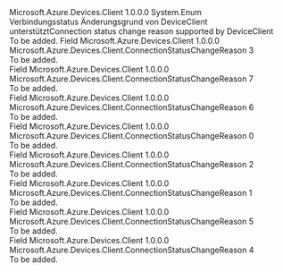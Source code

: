 <Type Name="ConnectionStatusChangeReason" FullName="Microsoft.Azure.Devices.Client.ConnectionStatusChangeReason">
  <TypeSignature Language="C#" Value="public enum ConnectionStatusChangeReason" />
  <TypeSignature Language="ILAsm" Value=".class public auto ansi sealed ConnectionStatusChangeReason extends System.Enum" />
  <TypeSignature Language="DocId" Value="T:Microsoft.Azure.Devices.Client.ConnectionStatusChangeReason" />
  <TypeSignature Language="VB.NET" Value="Public Enum ConnectionStatusChangeReason" />
  <TypeSignature Language="F#" Value="type ConnectionStatusChangeReason = " />
  <AssemblyInfo>
    <AssemblyName>Microsoft.Azure.Devices.Client</AssemblyName>
    <AssemblyVersion>1.0.0.0</AssemblyVersion>
  </AssemblyInfo>
  <Base>
    <BaseTypeName>System.Enum</BaseTypeName>
  </Base>
  <Docs>
    <summary>
            <span data-ttu-id="287c6-101">Verbindungsstatus Änderungsgrund von DeviceClient unterstützt</span><span class="sxs-lookup"><span data-stu-id="287c6-101">Connection status change reason supported by DeviceClient</span></span>
            </summary>
    <remarks>To be added.</remarks>
  </Docs>
  <Members>
    <Member MemberName="Bad_Credential">
      <MemberSignature Language="C#" Value="Bad_Credential" />
      <MemberSignature Language="ILAsm" Value=".field public static literal valuetype Microsoft.Azure.Devices.Client.ConnectionStatusChangeReason Bad_Credential = int32(3)" />
      <MemberSignature Language="DocId" Value="F:Microsoft.Azure.Devices.Client.ConnectionStatusChangeReason.Bad_Credential" />
      <MemberSignature Language="VB.NET" Value="Bad_Credential" />
      <MemberSignature Language="F#" Value="Bad_Credential = 3" Usage="Microsoft.Azure.Devices.Client.ConnectionStatusChangeReason.Bad_Credential" />
      <MemberType>Field</MemberType>
      <AssemblyInfo>
        <AssemblyName>Microsoft.Azure.Devices.Client</AssemblyName>
        <AssemblyVersion>1.0.0.0</AssemblyVersion>
      </AssemblyInfo>
      <ReturnValue>
        <ReturnType>Microsoft.Azure.Devices.Client.ConnectionStatusChangeReason</ReturnType>
      </ReturnValue>
      <MemberValue>3</MemberValue>
      <Docs>
        <summary>To be added.</summary>
      </Docs>
    </Member>
    <Member MemberName="Client_Close">
      <MemberSignature Language="C#" Value="Client_Close" />
      <MemberSignature Language="ILAsm" Value=".field public static literal valuetype Microsoft.Azure.Devices.Client.ConnectionStatusChangeReason Client_Close = int32(7)" />
      <MemberSignature Language="DocId" Value="F:Microsoft.Azure.Devices.Client.ConnectionStatusChangeReason.Client_Close" />
      <MemberSignature Language="VB.NET" Value="Client_Close" />
      <MemberSignature Language="F#" Value="Client_Close = 7" Usage="Microsoft.Azure.Devices.Client.ConnectionStatusChangeReason.Client_Close" />
      <MemberType>Field</MemberType>
      <AssemblyInfo>
        <AssemblyName>Microsoft.Azure.Devices.Client</AssemblyName>
        <AssemblyVersion>1.0.0.0</AssemblyVersion>
      </AssemblyInfo>
      <ReturnValue>
        <ReturnType>Microsoft.Azure.Devices.Client.ConnectionStatusChangeReason</ReturnType>
      </ReturnValue>
      <MemberValue>7</MemberValue>
      <Docs>
        <summary>To be added.</summary>
      </Docs>
    </Member>
    <Member MemberName="Communication_Error">
      <MemberSignature Language="C#" Value="Communication_Error" />
      <MemberSignature Language="ILAsm" Value=".field public static literal valuetype Microsoft.Azure.Devices.Client.ConnectionStatusChangeReason Communication_Error = int32(6)" />
      <MemberSignature Language="DocId" Value="F:Microsoft.Azure.Devices.Client.ConnectionStatusChangeReason.Communication_Error" />
      <MemberSignature Language="VB.NET" Value="Communication_Error" />
      <MemberSignature Language="F#" Value="Communication_Error = 6" Usage="Microsoft.Azure.Devices.Client.ConnectionStatusChangeReason.Communication_Error" />
      <MemberType>Field</MemberType>
      <AssemblyInfo>
        <AssemblyName>Microsoft.Azure.Devices.Client</AssemblyName>
        <AssemblyVersion>1.0.0.0</AssemblyVersion>
      </AssemblyInfo>
      <ReturnValue>
        <ReturnType>Microsoft.Azure.Devices.Client.ConnectionStatusChangeReason</ReturnType>
      </ReturnValue>
      <MemberValue>6</MemberValue>
      <Docs>
        <summary>To be added.</summary>
      </Docs>
    </Member>
    <Member MemberName="Connection_Ok">
      <MemberSignature Language="C#" Value="Connection_Ok" />
      <MemberSignature Language="ILAsm" Value=".field public static literal valuetype Microsoft.Azure.Devices.Client.ConnectionStatusChangeReason Connection_Ok = int32(0)" />
      <MemberSignature Language="DocId" Value="F:Microsoft.Azure.Devices.Client.ConnectionStatusChangeReason.Connection_Ok" />
      <MemberSignature Language="VB.NET" Value="Connection_Ok" />
      <MemberSignature Language="F#" Value="Connection_Ok = 0" Usage="Microsoft.Azure.Devices.Client.ConnectionStatusChangeReason.Connection_Ok" />
      <MemberType>Field</MemberType>
      <AssemblyInfo>
        <AssemblyName>Microsoft.Azure.Devices.Client</AssemblyName>
        <AssemblyVersion>1.0.0.0</AssemblyVersion>
      </AssemblyInfo>
      <ReturnValue>
        <ReturnType>Microsoft.Azure.Devices.Client.ConnectionStatusChangeReason</ReturnType>
      </ReturnValue>
      <MemberValue>0</MemberValue>
      <Docs>
        <summary>To be added.</summary>
      </Docs>
    </Member>
    <Member MemberName="Device_Disabled">
      <MemberSignature Language="C#" Value="Device_Disabled" />
      <MemberSignature Language="ILAsm" Value=".field public static literal valuetype Microsoft.Azure.Devices.Client.ConnectionStatusChangeReason Device_Disabled = int32(2)" />
      <MemberSignature Language="DocId" Value="F:Microsoft.Azure.Devices.Client.ConnectionStatusChangeReason.Device_Disabled" />
      <MemberSignature Language="VB.NET" Value="Device_Disabled" />
      <MemberSignature Language="F#" Value="Device_Disabled = 2" Usage="Microsoft.Azure.Devices.Client.ConnectionStatusChangeReason.Device_Disabled" />
      <MemberType>Field</MemberType>
      <AssemblyInfo>
        <AssemblyName>Microsoft.Azure.Devices.Client</AssemblyName>
        <AssemblyVersion>1.0.0.0</AssemblyVersion>
      </AssemblyInfo>
      <ReturnValue>
        <ReturnType>Microsoft.Azure.Devices.Client.ConnectionStatusChangeReason</ReturnType>
      </ReturnValue>
      <MemberValue>2</MemberValue>
      <Docs>
        <summary>To be added.</summary>
      </Docs>
    </Member>
    <Member MemberName="Expired_SAS_Token">
      <MemberSignature Language="C#" Value="Expired_SAS_Token" />
      <MemberSignature Language="ILAsm" Value=".field public static literal valuetype Microsoft.Azure.Devices.Client.ConnectionStatusChangeReason Expired_SAS_Token = int32(1)" />
      <MemberSignature Language="DocId" Value="F:Microsoft.Azure.Devices.Client.ConnectionStatusChangeReason.Expired_SAS_Token" />
      <MemberSignature Language="VB.NET" Value="Expired_SAS_Token" />
      <MemberSignature Language="F#" Value="Expired_SAS_Token = 1" Usage="Microsoft.Azure.Devices.Client.ConnectionStatusChangeReason.Expired_SAS_Token" />
      <MemberType>Field</MemberType>
      <AssemblyInfo>
        <AssemblyName>Microsoft.Azure.Devices.Client</AssemblyName>
        <AssemblyVersion>1.0.0.0</AssemblyVersion>
      </AssemblyInfo>
      <ReturnValue>
        <ReturnType>Microsoft.Azure.Devices.Client.ConnectionStatusChangeReason</ReturnType>
      </ReturnValue>
      <MemberValue>1</MemberValue>
      <Docs>
        <summary>To be added.</summary>
      </Docs>
    </Member>
    <Member MemberName="No_Network">
      <MemberSignature Language="C#" Value="No_Network" />
      <MemberSignature Language="ILAsm" Value=".field public static literal valuetype Microsoft.Azure.Devices.Client.ConnectionStatusChangeReason No_Network = int32(5)" />
      <MemberSignature Language="DocId" Value="F:Microsoft.Azure.Devices.Client.ConnectionStatusChangeReason.No_Network" />
      <MemberSignature Language="VB.NET" Value="No_Network" />
      <MemberSignature Language="F#" Value="No_Network = 5" Usage="Microsoft.Azure.Devices.Client.ConnectionStatusChangeReason.No_Network" />
      <MemberType>Field</MemberType>
      <AssemblyInfo>
        <AssemblyName>Microsoft.Azure.Devices.Client</AssemblyName>
        <AssemblyVersion>1.0.0.0</AssemblyVersion>
      </AssemblyInfo>
      <ReturnValue>
        <ReturnType>Microsoft.Azure.Devices.Client.ConnectionStatusChangeReason</ReturnType>
      </ReturnValue>
      <MemberValue>5</MemberValue>
      <Docs>
        <summary>To be added.</summary>
      </Docs>
    </Member>
    <Member MemberName="Retry_Expired">
      <MemberSignature Language="C#" Value="Retry_Expired" />
      <MemberSignature Language="ILAsm" Value=".field public static literal valuetype Microsoft.Azure.Devices.Client.ConnectionStatusChangeReason Retry_Expired = int32(4)" />
      <MemberSignature Language="DocId" Value="F:Microsoft.Azure.Devices.Client.ConnectionStatusChangeReason.Retry_Expired" />
      <MemberSignature Language="VB.NET" Value="Retry_Expired" />
      <MemberSignature Language="F#" Value="Retry_Expired = 4" Usage="Microsoft.Azure.Devices.Client.ConnectionStatusChangeReason.Retry_Expired" />
      <MemberType>Field</MemberType>
      <AssemblyInfo>
        <AssemblyName>Microsoft.Azure.Devices.Client</AssemblyName>
        <AssemblyVersion>1.0.0.0</AssemblyVersion>
      </AssemblyInfo>
      <ReturnValue>
        <ReturnType>Microsoft.Azure.Devices.Client.ConnectionStatusChangeReason</ReturnType>
      </ReturnValue>
      <MemberValue>4</MemberValue>
      <Docs>
        <summary>To be added.</summary>
      </Docs>
    </Member>
  </Members>
</Type>
